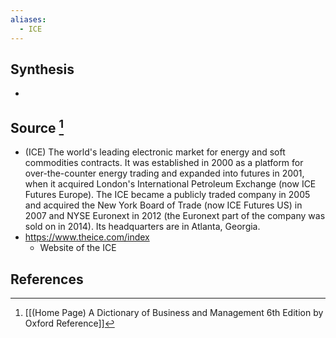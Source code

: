 ```yaml
---
aliases:
  - ICE
---
```

## Synthesis
- 
## Source [^1]
- (ICE) The world's leading electronic market for energy and soft commodities contracts. It was established in 2000 as a platform for over-the-counter energy trading and expanded into futures in 2001, when it acquired London's International Petroleum Exchange (now ICE Futures Europe). The ICE became a publicly traded company in 2005 and acquired the New York Board of Trade (now ICE Futures US) in 2007 and NYSE Euronext in 2012 (the Euronext part of the company was sold on in 2014). Its headquarters are in Atlanta, Georgia.
- https://www.theice.com/index
	- Website of the ICE
## References

[^1]: [[(Home Page) A Dictionary of Business and Management 6th Edition by Oxford Reference]]
